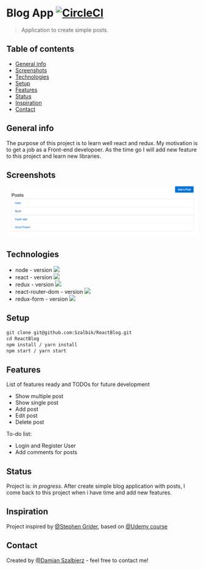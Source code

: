 # Blog App [![CircleCI](https://circleci.com/gh/Szalbik/ReactBlog/tree/master.svg?style=svg)](https://circleci.com/gh/Szalbik/ReactBlog/tree/master)

> Application to create simple posts.

## Table of contents

- [General info](#general-info)
- [Screenshots](#screenshots)
- [Technologies](#technologies)
- [Setup](#setup)
- [Features](#features)
- [Status](#status)
- [Inspiration](#inspiration)
- [Contact](#contact)

## General info

The purpose of this project is to learn well react and redux. My motivation is to get a job as a Front-end developoer. As the time go I will add new feature to this project and learn new libraries.

## Screenshots

![Example screenshot](./images/preview.png)

## Technologies

- node - version ![](https://img.shields.io/npm/v/node.svg?style=plastic)
- react - version ![](https://img.shields.io/npm/v/react.svg?style=plastic)
- redux - version ![](https://img.shields.io/npm/v/redux.svg?style=plastic)
- react-router-dom - version ![](https://img.shields.io/npm/v/react-router-dom.svg?style=plastic)
- redux-form - version ![](https://img.shields.io/npm/v/redux-form.svg?style=plastic)

## Setup

```
git clone git@github.com:Szalbik/ReactBlog.git
cd ReactBlog
npm install / yarn install
npm start / yarn start
```

## Features

List of features ready and TODOs for future development

- Show multiple post
- Show single post
- Add post
- Edit post
- Delete post

To-do list:

- Login and Register User
- Add comments for posts

## Status

Project is: _in progress_. After create simple blog application with posts, I come back to this project when i have time and add new features.

## Inspiration

Project inspired by [@Stephen Grider](https://github.com/StephenGrider), based on [@Udemy course](https://www.udemy.com/react-redux/)

## Contact

Created by [@Damian Szalbierz](https://github.com/Szalbik) - feel free to contact me!
